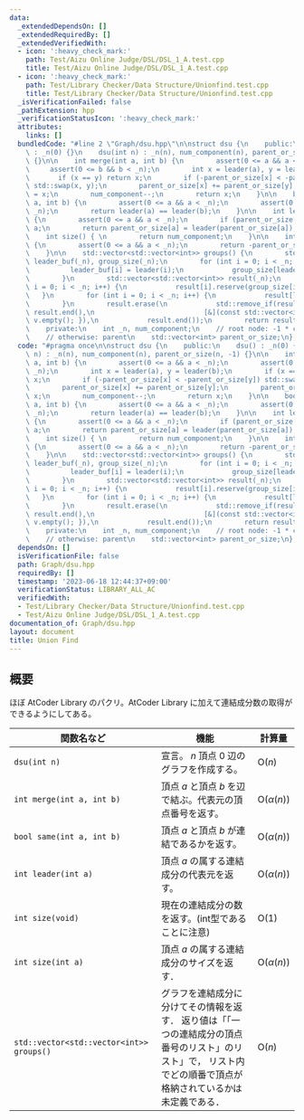 ```yaml
---
data:
  _extendedDependsOn: []
  _extendedRequiredBy: []
  _extendedVerifiedWith:
  - icon: ':heavy_check_mark:'
    path: Test/Aizu Online Judge/DSL/DSL_1_A.test.cpp
    title: Test/Aizu Online Judge/DSL/DSL_1_A.test.cpp
  - icon: ':heavy_check_mark:'
    path: Test/Library Checker/Data Structure/Unionfind.test.cpp
    title: Test/Library Checker/Data Structure/Unionfind.test.cpp
  _isVerificationFailed: false
  _pathExtension: hpp
  _verificationStatusIcon: ':heavy_check_mark:'
  attributes:
    links: []
  bundledCode: "#line 2 \"Graph/dsu.hpp\"\n\nstruct dsu {\n    public:\n    dsu()\
    \ : _n(0) {}\n    dsu(int n) : _n(n), num_component(n), parent_or_size(n, -1)\
    \ {}\n\n    int merge(int a, int b) {\n        assert(0 <= a && a < _n);\n   \
    \     assert(0 <= b && b < _n);\n        int x = leader(a), y = leader(b);\n \
    \       if (x == y) return x;\n        if (-parent_or_size[x] < -parent_or_size[y])\
    \ std::swap(x, y);\n        parent_or_size[x] += parent_or_size[y];\n        parent_or_size[y]\
    \ = x;\n        num_component--;\n        return x;\n    }\n\n    bool same(int\
    \ a, int b) {\n        assert(0 <= a && a < _n);\n        assert(0 <= b && b <\
    \ _n);\n        return leader(a) == leader(b);\n    }\n\n    int leader(int a)\
    \ {\n        assert(0 <= a && a < _n);\n        if (parent_or_size[a] < 0) return\
    \ a;\n        return parent_or_size[a] = leader(parent_or_size[a]);\n    }\n\n\
    \    int size() { \n        return num_component;\n    }\n\n    int size(int a)\
    \ {\n        assert(0 <= a && a < _n);\n        return -parent_or_size[leader(a)];\n\
    \    }\n\n    std::vector<std::vector<int>> groups() {\n        std::vector<int>\
    \ leader_buf(_n), group_size(_n);\n        for (int i = 0; i < _n; i++) {\n  \
    \          leader_buf[i] = leader(i);\n            group_size[leader_buf[i]]++;\n\
    \        }\n        std::vector<std::vector<int>> result(_n);\n        for (int\
    \ i = 0; i < _n; i++) {\n            result[i].reserve(group_size[i]);\n     \
    \   }\n        for (int i = 0; i < _n; i++) {\n            result[leader_buf[i]].push_back(i);\n\
    \        }\n        result.erase(\n            std::remove_if(result.begin(),\
    \ result.end(),\n                           [&](const std::vector<int>& v) { return\
    \ v.empty(); }),\n            result.end());\n        return result;\n    }\n\n\
    \    private:\n    int _n, num_component;\n    // root node: -1 * component size\n\
    \    // otherwise: parent\n    std::vector<int> parent_or_size;\n};\n"
  code: "#pragma once\n\nstruct dsu {\n    public:\n    dsu() : _n(0) {}\n    dsu(int\
    \ n) : _n(n), num_component(n), parent_or_size(n, -1) {}\n\n    int merge(int\
    \ a, int b) {\n        assert(0 <= a && a < _n);\n        assert(0 <= b && b <\
    \ _n);\n        int x = leader(a), y = leader(b);\n        if (x == y) return\
    \ x;\n        if (-parent_or_size[x] < -parent_or_size[y]) std::swap(x, y);\n\
    \        parent_or_size[x] += parent_or_size[y];\n        parent_or_size[y] =\
    \ x;\n        num_component--;\n        return x;\n    }\n\n    bool same(int\
    \ a, int b) {\n        assert(0 <= a && a < _n);\n        assert(0 <= b && b <\
    \ _n);\n        return leader(a) == leader(b);\n    }\n\n    int leader(int a)\
    \ {\n        assert(0 <= a && a < _n);\n        if (parent_or_size[a] < 0) return\
    \ a;\n        return parent_or_size[a] = leader(parent_or_size[a]);\n    }\n\n\
    \    int size() { \n        return num_component;\n    }\n\n    int size(int a)\
    \ {\n        assert(0 <= a && a < _n);\n        return -parent_or_size[leader(a)];\n\
    \    }\n\n    std::vector<std::vector<int>> groups() {\n        std::vector<int>\
    \ leader_buf(_n), group_size(_n);\n        for (int i = 0; i < _n; i++) {\n  \
    \          leader_buf[i] = leader(i);\n            group_size[leader_buf[i]]++;\n\
    \        }\n        std::vector<std::vector<int>> result(_n);\n        for (int\
    \ i = 0; i < _n; i++) {\n            result[i].reserve(group_size[i]);\n     \
    \   }\n        for (int i = 0; i < _n; i++) {\n            result[leader_buf[i]].push_back(i);\n\
    \        }\n        result.erase(\n            std::remove_if(result.begin(),\
    \ result.end(),\n                           [&](const std::vector<int>& v) { return\
    \ v.empty(); }),\n            result.end());\n        return result;\n    }\n\n\
    \    private:\n    int _n, num_component;\n    // root node: -1 * component size\n\
    \    // otherwise: parent\n    std::vector<int> parent_or_size;\n};\n"
  dependsOn: []
  isVerificationFile: false
  path: Graph/dsu.hpp
  requiredBy: []
  timestamp: '2023-06-18 12:44:37+09:00'
  verificationStatus: LIBRARY_ALL_AC
  verifiedWith:
  - Test/Library Checker/Data Structure/Unionfind.test.cpp
  - Test/Aizu Online Judge/DSL/DSL_1_A.test.cpp
documentation_of: Graph/dsu.hpp
layout: document
title: Union Find
---
```


## 概要
ほぼ AtCoder Library のパクリ。AtCoder Library に加えて連結成分数の取得ができるようにしてある。

| 関数名など   | 機能        | 計算量    |
| ------------|----------- | ------------- |
|`dsu(int n)`|宣言。 $n$ 頂点 $0$ 辺のグラフを作成する。 | $\text{O} (n)$ | 
|`int merge(int a, int b)`|頂点 $a$ と頂点 $b$ を辺で結ぶ。代表元の頂点番号を返す。 | $\text{O} (\alpha(n))$ | 
|`bool same(int a, int b)`|頂点 $a$ と頂点 $b$ が連結であるかを返す。 | $\text{O} (\alpha(n))$ | 
|`int leader(int a)`|頂点 $a$ の属する連結成分の代表元を返す。| $\text{O} (\alpha(n))$ | 
|`int size(void)`|現在の連結成分の数を返す。(int型であることに注意)| $\text{O} (1)$ | 
|`int size(int a)`|頂点 $a$ の属する連結成分のサイズを返す．| $\text{O} (\alpha(n))$ | 
|`std::vector<std::vector<int>> groups()`|グラフを連結成分に分けてその情報を返す． 返り値は「「一つの連結成分の頂点番号のリスト」のリスト」で， リスト内でどの順番で頂点が格納されているかは未定義である．| $\text{O} (n)$ |
